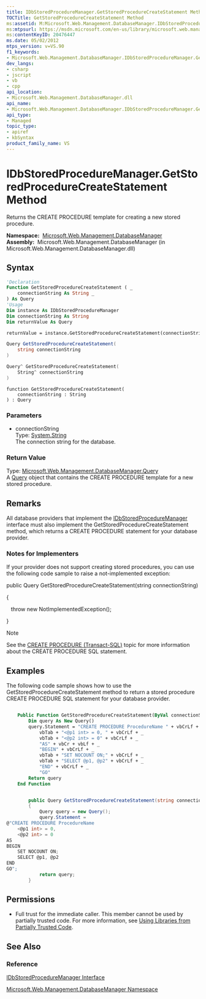 ```yaml
---
title: IDbStoredProcedureManager.GetStoredProcedureCreateStatement Method  (Microsoft.Web.Management.DatabaseManager)
TOCTitle: GetStoredProcedureCreateStatement Method
ms:assetid: M:Microsoft.Web.Management.DatabaseManager.IDbStoredProcedureManager.GetStoredProcedureCreateStatement(System.String)
ms:mtpsurl: https://msdn.microsoft.com/en-us/library/microsoft.web.management.databasemanager.idbstoredproceduremanager.getstoredprocedurecreatestatement(v=VS.90)
ms:contentKeyID: 20476447
ms.date: 05/02/2012
mtps_version: v=VS.90
f1_keywords:
- Microsoft.Web.Management.DatabaseManager.IDbStoredProcedureManager.GetStoredProcedureCreateStatement
dev_langs:
- csharp
- jscript
- vb
- cpp
api_location:
- Microsoft.Web.Management.DatabaseManager.dll
api_name:
- Microsoft.Web.Management.DatabaseManager.IDbStoredProcedureManager.GetStoredProcedureCreateStatement
api_type:
- Managed
topic_type:
- apiref
- kbSyntax
product_family_name: VS
---
```


# IDbStoredProcedureManager.GetStoredProcedureCreateStatement Method

Returns the CREATE PROCEDURE template for creating a new stored procedure.

**Namespace:**  [Microsoft.Web.Management.DatabaseManager](microsoft-web-management-databasemanager-namespace.md)  
**Assembly:**  Microsoft.Web.Management.DatabaseManager (in Microsoft.Web.Management.DatabaseManager.dll)

## Syntax

```vb
'Declaration
Function GetStoredProcedureCreateStatement ( _
    connectionString As String _
) As Query
'Usage
Dim instance As IDbStoredProcedureManager
Dim connectionString As String
Dim returnValue As Query

returnValue = instance.GetStoredProcedureCreateStatement(connectionString)
```

```csharp
Query GetStoredProcedureCreateStatement(
    string connectionString
)
```

```cpp
Query^ GetStoredProcedureCreateStatement(
    String^ connectionString
)
```

```jscript
function GetStoredProcedureCreateStatement(
    connectionString : String
) : Query
```

### Parameters

  - connectionString  
    Type: [System.String](https://msdn.microsoft.com/library/s1wwdcbf)  
    The connection string for the database.  

### Return Value

Type: [Microsoft.Web.Management.DatabaseManager.Query](query-class-microsoft-web-management-databasemanager.md)  
A [Query](query-class-microsoft-web-management-databasemanager.md) object that contains the CREATE PROCEDURE template for a new stored procedure.  

## Remarks

All database providers that implement the [IDbStoredProcedureManager](idbstoredproceduremanager-interface-microsoft-web-management-databasemanager.md) interface must also implement the GetStoredProcedureCreateStatement method, which returns a CREATE PROCEDURE statement for your database provider.

### 

### Notes for Implementers

If your provider does not support creating stored procedures, you can use the following code sample to raise a not-implemented exception:

public Query GetStoredProcedureCreateStatement(string connectionString)

{

   throw new NotImplementedException();

}


> [!NOTE]  
> See the [CREATE PROCEDURE (Transact-SQL)](http://msdn.microsoft.com/en-us/library/ms187926.aspx) topic for more information about the CREATE PROCEDURE SQL statement.


## Examples

The following code sample shows how to use the GetStoredProcedureCreateStatement method to return a stored procedure CREATE PROCEDURE SQL statement for your database provider.

```vb

    Public Function GetStoredProcedureCreateStatement(ByVal connectionString As String) As Microsoft.Web.Management.DatabaseManager.Query Implements Microsoft.Web.Management.DatabaseManager.IDbStoredProcedureManager.GetStoredProcedureCreateStatement
        Dim query As New Query()
        query.Statement = "CREATE PROCEDURE ProcedureName " + vbCrLf + _
            vbTab + "<@p1 int> = 0, " + vbCrLf + _
            vbTab + "<@p2 int> = 0" + vbCrLf + _
            "AS" + vbCr + vbLf + _
            "BEGIN" + vbCrLf + _
            vbTab + "SET NOCOUNT ON;" + vbCrLf + _
            vbTab + "SELECT @p1, @p2" + vbCrLf + _
            "END" + vbCrLf + _
            "GO"
        Return query
    End Function

```

```csharp

        public Query GetStoredProcedureCreateStatement(string connectionString)
        {
            Query query = new Query();
            query.Statement =
@"CREATE PROCEDURE ProcedureName 
    <@p1 int> = 0, 
    <@p2 int> = 0
AS
BEGIN
    SET NOCOUNT ON;
    SELECT @p1, @p2
END
GO";
            return query;
        }

```

## Permissions

  - Full trust for the immediate caller. This member cannot be used by partially trusted code. For more information, see [Using Libraries from Partially Trusted Code](https://msdn.microsoft.com/library/8skskf63).

## See Also

### Reference

[IDbStoredProcedureManager Interface](idbstoredproceduremanager-interface-microsoft-web-management-databasemanager.md)

[Microsoft.Web.Management.DatabaseManager Namespace](microsoft-web-management-databasemanager-namespace.md)

